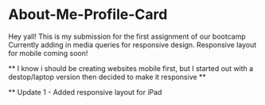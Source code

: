 # About-Me-Profile-Card

Hey yall! This is my submission for the first assignment of our bootcamp
Currently adding in media queries for responsive design. Responsive layout for mobile coming soon!

** I know i should be creating websites mobile first, but I started out with a destop/laptop version then decided to make it responsive **


** Update 1 - Added responsive layout for iPad
